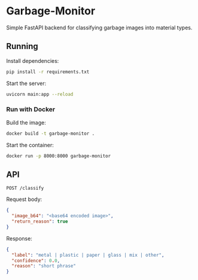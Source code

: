 # Garbage-Monitor

Simple FastAPI backend for classifying garbage images into material types.

## Running

Install dependencies:

```bash
pip install -r requirements.txt
```

Start the server:

```bash
uvicorn main:app --reload
```

### Run with Docker

Build the image:

```bash
docker build -t garbage-monitor .
```

Start the container:

```bash
docker run -p 8000:8000 garbage-monitor
```

## API

`POST /classify`

Request body:

```json
{
  "image_b64": "<base64 encoded image>",
  "return_reason": true
}
```

Response:

```json
{
  "label": "metal | plastic | paper | glass | mix | other",
  "confidence": 0.0,
  "reason": "short phrase"
}
```
